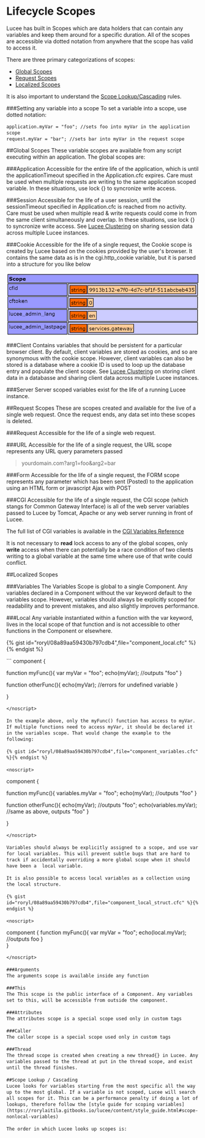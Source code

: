 # Lifecycle Scopes

Lucee has built in Scopes which are data holders that can contain any variables and keep them around for a specific duration. All of the scopes are accessible via dotted notation from anywhere that the scope has valid to access it. 

There are three primary categorizations of scopes:

* [Global Scopes](#global-scopes)
* [Request Scopes](#request-scopes)
* [Localized Scopes](#localized-scopes)

It is also important to understand the [Scope Lookup/Cascading](#scope-lookup-cascading) rules. 

###Setting any variable into a scope
To set a variable into a scope, use dotted notation:

```
application.myVar = "foo"; //sets foo into myVar in the application scope
request.myVar = "bar"; //sets bar into myVar in the request scope
```

##Global Scopes
These variable scopes are available from any script executing within an application. The global scopes are:

###Application
Accessible for the entire life of the application, which is until the applicationTimeout specified in the Application.cfc expires. Care must be used when multiple requests are writing to the same application scoped variable. In these situations, use lock {} to syncronize write access.

###Session
Accessible for the life of a user session, until the sessionTimeout specified in Application.cfc is reached from no activity. Care must be used when multiple read & write requests could come in from the same client simultaneously and overlap. In these situations, use lock {} to syncronize write access. See [Lucee Clustering](https://rorylaitila.gitbooks.io/lucee/content/clustering.html) on sharing session data across multiple Lucee instances. 

###Cookie
Accessible for the life of a single request, the Cookie scope is created by Lucee based on the cookies provided by the user's browser. It contains the same data as is in the cgi.http_cookie variable, but it is parsed into  a structure for you like below

![](cookie_example.png)

###Client
Contains variables that should be persistent for a particular browser client. By default, client variables are stored as cookies, and so are synonymous with the cookie scope. However, client variables can also be stored is a database where a cookie ID is used to loop up the database entry and populate the client scope. See [Lucee Clustering](https://rorylaitila.gitbooks.io/lucee/content/clustering.html) on storing client data in a databasse and sharing client data across multiple Lucee instances.

###Server
Server scoped variables exist for the life of a running Lucee instance.

##Request Scopes
These are scopes created and available for the live of a single web request. Once the request ends, any data set into these scopes is deleted.

###Request
Accessible for the life of a single web request.

###URL
Accessible for the life of a single request, the URL scope represents any URL query parameters passed
> yourdomain.com?arg1=foo&arg2=bar

###Form
Accessible for the life of a single request, the FORM scope represents any parameter which has been sent (Posted) to the application using an HTML form or javascript Ajax with POST

###CGI
Accessible for the life of a single request, the CGI scope (which stangs for Common Gateway Interface) is all of the web server variables passed to Lucee by Tomcat, Apache or any web server running in front of Lucee.

The full list of CGI variables is available in the [CGI Variables Reference](https://rorylaitila.gitbooks.io/lucee/content/cgi_variables.html)

It is not necessary to **read** lock access to any of the global scopes, only **write** access when there can potentially be a race condition of two clients writing to a global variable at the same time where use of that write could conflict.

##Localized Scopes

###Variables
The Variables Scope is global to a single Component. Any variables declared in a Component without the var keyword default to the variables scope. However, variables should always be explicitly scoped for readability and to prevent mistakes, and also slightly improves performance.

###Local
Any variable instantiated within a function with the var keyword, lives in the local scope of that function and is not accessible to other functions in the Component or elsewhere. 

{% gist id="roryl/08a89aa59430b797cdb4",file="component_local.cfc" %}{% endgist %}

<noscript>
```
component {

  function myFunc(){
    var myVar = "foo";
    echo(myVar); //outputs "foo"
  }
  
  function otherFunc(){
    echo(myVar); //errors for undefined variable
  }
  
}
```
</noscript>

In the example above, only the myFunc() function has access to myVar. If multiple functions need to access myVar, it should be declared it in the variables scope. That would change the example to the following:

{% gist id="roryl/08a89aa59430b797cdb4",file="component_variables.cfc" %}{% endgist %}

<noscript>
```
component {

  function myFunc(){
    variables.myVar = "foo";
    echo(myVar); //outputs "foo"
  }
  
  function otherFunc(){
    echo(myVar); //outputs "foo";
    echo(variables.myVar); //same as above, outputs "foo"
  }
  
}
```
</noscript>

Variables should always be explicitly assigned to a scope, and use var for local variables. This will prevent subtle bugs that are hard to track if accidentally overriding a more global scope when it should have been a  local variable.

It is also possible to access local variables as a collection using the local structure. 

{% gist id="roryl/08a89aa59430b797cdb4",file="component_local_struct.cfc" %}{% endgist %}

<noscript>
```
component {
	function myFunc(){
	  var myVar = "foo";
	  echo(local.myVar); //outputs foo
	}	
}
```
</noscript>

###Arguments
The arguments scope is available inside any function

###This
The This scope is the public interface of a Component. Any variables set to this, will be accessible from outside the component. 

###Attributes
The attributes scope is a special scope used only in custom tags

###Caller
The caller scope is a special scope used only in custom tags

###Thread
The thread scope is created when creating a new thread{} in Lucee. Any variables passed to the thread at put in the thread scope, and exist until the thread finishes.

##Scope Lookup / Cascading
Lucee looks for variables starting from the most specific all the way up to the most global. If a variable is not scoped, Lucee will search all scopes for it. This can be a performance penalty if doing a lot of lookups, therefore follow the [style guide for scoping variables](https://rorylaitila.gitbooks.io/lucee/content/style_guide.html#scope-nonlocal-variables)

The order in which Lucee looks up scopes is:


